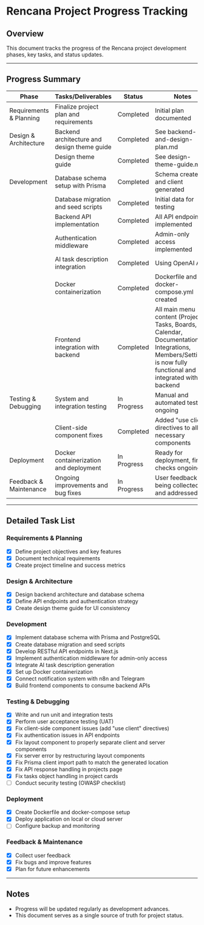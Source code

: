 # Rencana Project Progress Tracking

## Overview
This document tracks the progress of the Rencana project development phases, key tasks, and status updates.

---

## Progress Summary

| Phase                  | Tasks/Deliverables                          | Status       | Notes                          |
|------------------------|--------------------------------------------|--------------|-------------------------------|
| Requirements & Planning| Finalize project plan and requirements     | Completed    | Initial plan documented       |
| Design & Architecture  | Backend architecture and design theme guide| Completed    | See backend-and-design-plan.md|
|                        | Design theme guide                         | Completed    | See design-theme-guide.md     |
| Development            | Database schema setup with Prisma          | Completed    | Schema created and client generated |
|                        | Database migration and seed scripts        | Completed    | Initial data for testing      |
|                        | Backend API implementation                  | Completed    | All API endpoints implemented |
|                        | Authentication middleware                   | Completed    | Admin-only access implemented |
|                        | AI task description integration             | Completed    | Using OpenAI API              |
|                        | Docker containerization                     | Completed    | Dockerfile and docker-compose.yml created |
|                        | Frontend integration with backend           | Completed    | All main menu content (Projects, Tasks, Boards, Calendar, Documentation, Integrations, Members/Settings) is now fully functional and integrated with the backend |
| Testing & Debugging    | System and integration testing              | In Progress  | Manual and automated testing ongoing |
|                        | Client-side component fixes                 | Completed    | Added "use client" directives to all necessary components |
| Deployment             | Docker containerization and deployment      | In Progress  | Ready for deployment, final checks ongoing |
| Feedback & Maintenance | Ongoing improvements and bug fixes          | In Progress  | User feedback being collected and addressed |

---

## Detailed Task List

### Requirements & Planning
- [x] Define project objectives and key features
- [x] Document technical requirements
- [x] Create project timeline and success metrics

### Design & Architecture
- [x] Design backend architecture and database schema
- [x] Define API endpoints and authentication strategy
- [x] Create design theme guide for UI consistency

### Development
- [x] Implement database schema with Prisma and PostgreSQL
- [x] Create database migration and seed scripts
- [x] Develop RESTful API endpoints in Next.js
- [x] Implement authentication middleware for admin-only access
- [x] Integrate AI task description generation
- [x] Set up Docker containerization
- [x] Connect notification system with n8n and Telegram
- [x] Build frontend components to consume backend APIs

### Testing & Debugging
- [x] Write and run unit and integration tests
- [x] Perform user acceptance testing (UAT)
- [x] Fix client-side component issues (add "use client" directives)
- [x] Fix authentication issues in API endpoints
- [x] Fix layout component to properly separate client and server components
- [x] Fix server error by restructuring layout components
- [x] Fix Prisma client import path to match the generated location
- [x] Fix API response handling in projects page
- [x] Fix tasks object handling in project cards
- [ ] Conduct security testing (OWASP checklist)

### Deployment
- [x] Create Dockerfile and docker-compose setup
- [x] Deploy application on local or cloud server
- [ ] Configure backup and monitoring

### Feedback & Maintenance
- [x] Collect user feedback
- [x] Fix bugs and improve features
- [x] Plan for future enhancements

---

## Notes
- Progress will be updated regularly as development advances.
- This document serves as a single source of truth for project status.
